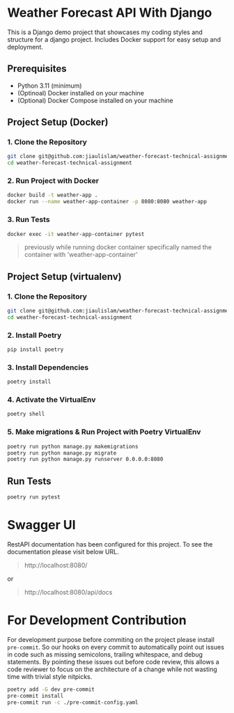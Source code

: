 # Weather Forecast API With Django

This is a Django demo project that showcases my coding styles and structure for a django project. Includes Docker support for easy setup and deployment.

## Prerequisites

- Python 3.11 (minimum)
- (Optinoal) Docker installed on your machine
- (Optional) Docker Compose installed on your machine

## Project Setup (Docker)

### 1. Clone the Repository

```sh
git clone git@github.com:jiaulislam/weather-forecast-technical-assignment.git
cd weather-forecast-technical-assignment
```

### 2. Run Project with Docker

```sh
docker build -t weather-app .
docker run --name weather-app-container -p 8080:8080 weather-app
```

### 3. Run Tests

```sh
docker exec -it weather-app-container pytest
```
> previously while running docker container specifically named the container with 'weather-app-container'

## Project Setup (virtualenv)

### 1. Clone the Repository

```sh
git clone git@github.com:jiaulislam/weather-forecast-technical-assignment.git
cd weather-forecast-technical-assignment
```

### 2. Install Poetry

```sh
pip install poetry
```

### 3. Install Dependencies

```sh
poetry install
```

### 4. Activate the VirtualEnv

```sh
poetry shell
```

### 5. Make migrations & Run Project with Poetry VirtualEnv

```sh
poetry run python manage.py makemigrations
poetry run python manage.py migrate
poetry run python manage.py runserver 0.0.0.0:8080
```

## Run Tests

```sh
poetry run pytest
```

# Swagger UI

RestAPI documentation has been configured for this project. To see the documentation please
visit below URL.


> http://localhost:8080/

or

> http://localhost:8080/api/docs

# For Development Contribution
For development purpose before commiting on the project please install `pre-commit`. So our hooks on every commit to automatically point out issues in code such as missing semicolons, trailing whitespace, and debug statements. By pointing these issues out before code review, this allows a code reviewer to focus on the architecture of a change while not wasting time with trivial style nitpicks.

```sh
poetry add -G dev pre-commit
pre-commit install
pre-commit run -c ./pre-commit-config.yaml
```
